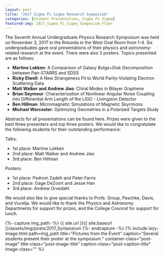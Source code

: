 ```yaml
---
layout: post
title: "2017 Sigma Pi Sigma Research Symposium"
categories: [Student Presentation, Sigma Pi Sigma]
featured-img: 2017_Sigma_Pi_Sigma_Symposium_Flyer
---
```


The Seventh Annual Undergraduate Physics Research Symposium was held on November 3, 2017 in the Rotunda in the West Oval Room from 1-4. Six undergraduates gave oral presentations of their physics and astronomy-related research at the event. There were also 3 posters. Topics presented are as follows: 

- **Martine Lokken**: A Comparison of Galaxy Bulge+Disk Decomposition between Pan-STARRS and SDSS
- **Ricky Elwell**: A New Strangeness Fit to World Parity-Violating Electron Scattering Data
- **Matt Walker and Andrew Jiao**: Chiral Modes in Bilayer Graphene
- **Brian Seymour**: Characterization of Nonlinear Angular Noise Coupling into Differential Arm Length of the LIGO - Livingston Detector
- **Ben Hillman**: Micromagnetic Simulations of Magnetic Skyrmions
- **Michael Worcester**: Optimizing Geometries in a Polarized Targets Study

Abstracts for all presentations can be found here. Prizes were given to the best three presenters and top three posters. We would like to congratulate the following students for their outstanding performance:

Talks:
- 1st place: Martine Lokken
- 2nd place: Matt Walker and Andrew Jiao
- 3rd place: Ben Hillman

Posters:
- 1st place: Pedrom Zadeh and Peter Farris
- 2nd place: Gage DeZoort and Jesse Han
- 3rd place: Andrew Orvedahl

We would also like to give special thanks to Profs. Group, Paschke, Davis, and Vucelja. We would like to thank the Physics and Astronomy Departments for support for prizes, and the College Councel for support for lunch. 

 {%- capture img_path -%}
 {{ site.url }}{{ site.baseurl }}/assets/img/posts/2017_Symposium
 {%- endcapture -%}
 {% include lazy-image.html 
    path=img_path 
    title="Pictures from the Event" 
    caption="Several students present their poster at the symposium." 
    container-class="post-image" 
    title-class="post-image-title" 
    caption-class="post-caption-title"
    image-class="" 
 %}
